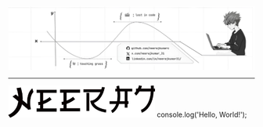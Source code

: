 <img src="banner.jpg" alt="drawing" width=""/>

---

<picture  >
  <source media="(prefers-color-scheme: dark)" srcset="dark.png">
  <source media="(prefers-color-scheme: light)" srcset="light.png">
  <img alt="" src="light.png" width="300">
</picture>
console.log('Hello, World!');
